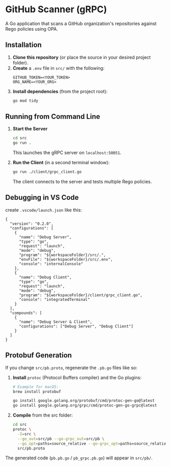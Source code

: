 # GitHub Scanner (gRPC)

A Go application that scans a GitHub organization's repositories against Rego policies using OPA.

## Installation

1. **Clone this repository** (or place the source in your desired project folder).
2. **Create** a `.env` file in `src/` with the following:
   ```
   GITHUB_TOKEN=<YOUR_TOKEN>
   ORG_NAME=<YOUR_ORG>
   ```
3. **Install dependencies** (from the project root):
   ```bash
   go mod tidy
   ```

## Running from Command Line

1. **Start the Server**  
   ```bash
   cd src
   go run .
   ```
   This launches the gRPC server on `localhost:50051`.

2. **Run the Client** (in a second terminal window):
   ```bash
   go run ./client/grpc_client.go
   ```
   The client connects to the server and tests multiple Rego policies.

## Debugging in VS Code

create `.vscode/launch.json` like this:

```jsonc
{
  "version": "0.2.0",
  "configurations": [
    {
      "name": "Debug Server",
      "type": "go",
      "request": "launch",
      "mode": "debug",
      "program": "${workspaceFolder}/src/.",
      "envFile": "${workspaceFolder}/src/.env",
      "console": "internalConsole"
    },
    {
      "name": "Debug Client",
      "type": "go",
      "request": "launch",
      "mode": "debug",
      "program": "${workspaceFolder}/client/grpc_client.go",
      "console": "integratedTerminal"
    }
  ],
  "compounds": [
    {
      "name": "Debug Server & Client",
      "configurations": ["Debug Server", "Debug Client"]
    }
  ]
}
```

## Protobuf Generation

If you change `src/pb.proto`, regenerate the `.pb.go` files like so:

1. **Install** `protoc` (Protocol Buffers compiler) and the Go plugins:
   ```bash
   # Example for macOS:
   brew install protobuf

   go install google.golang.org/protobuf/cmd/protoc-gen-go@latest
   go install google.golang.org/grpc/cmd/protoc-gen-go-grpc@latest
   ```
2. **Compile** from the src folder:
   ```bash
   cd src
   protoc \
     -I=src \
     --go_out=src/pb --go-grpc_out=src/pb \
     --go_opt=paths=source_relative --go-grpc_opt=paths=source_relative \
     src/pb.proto
   ```
The generated code (`pb.pb.go` / `pb_grpc.pb.go`) will appear in `src/pb/`.
